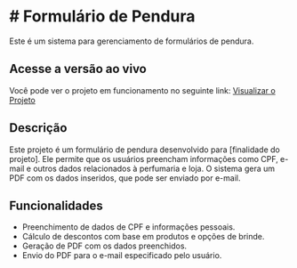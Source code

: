 # # Formulário de Pendura

Este é um sistema para gerenciamento de formulários de pendura.

## Acesse a versão ao vivo

Você pode ver o projeto em funcionamento no seguinte link: [Visualizar o Projeto](https://amandaalvesz.github.io/formularioprodutos/)


## Descrição

Este projeto é um formulário de pendura desenvolvido para [finalidade do projeto]. Ele permite que os usuários preencham informações como CPF, e-mail e outros dados relacionados à perfumaria e loja. O sistema gera um PDF com os dados inseridos, que pode ser enviado por e-mail.

## Funcionalidades

- Preenchimento de dados de CPF e informações pessoais.
- Cálculo de descontos com base em produtos e opções de brinde.
- Geração de PDF com os dados preenchidos.
- Envio do PDF para o e-mail especificado pelo usuário.

